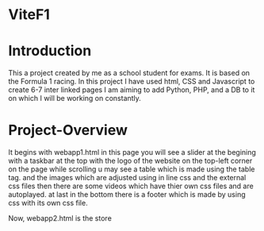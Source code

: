 # ViteF1

# Introduction 

This a project created by me as a school student for exams. It is based on the Formula 1 racing.
In this project I have used html, CSS and  Javascript to create 6-7 inter linked pages 
I am aiming to add Python, PHP, and a DB to it on which I will be working on constantly.

# Project-Overview

It begins with webapp1.html in this page you will see a slider at the begining with a taskbar at the top with the logo
of the website on the top-left corner on the page while scrolling u may see a table which is made using the table tag.
and the images which are adjusted using in line css and the external css files then there are some videos which have thier 
own css files and are autoplayed. at last in the bottom there is a footer which is made by using css with its own css file.

Now, webapp2.html is the store 